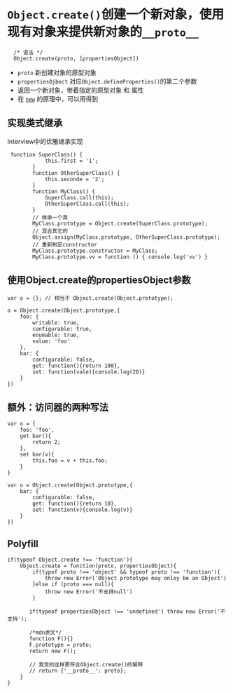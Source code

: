 `Object.create()`创建一个新对象，使用现有对象来提供新对象的`__proto__`
================================================
```
  /* 语法 */
  Object.create(proto, [propertiesObject])
```
-  `proto` 新创建对象的原型对象
-  `propertiesOjbect` 对应`Object.defineProperties()`的第二个参数
-  返回一个新对象，带着指定的原型对象 和  属性
-  在 [`new`](../new/README.md) 的原理中，可以用得到


实现类式继承
-----------------
Interview中的优雅继承实现

```
 function SuperClass() {
            this.first = '1';
        }
        function OtherSuperClass() {
            this.seconde = '2';
        }
        function MyClass() {
            SuperClass.call(this);
            OtherSuperClass.call(this);
        }
        // 继承一个类
        MyClass.prototype = Object.create(SuperClass.prototype);
        // 混合其它的
        Object.assign(MyClass.prototype, OtherSuperClass.prototype);
        // 重新制定constructor
        MyClass.prototype.constructor = MyClass;
        MyClass.prototype.vv = function () { console.log('vv') }
```


使用Object.create的propertiesObject参数
------------------------------------------
```
var o = {}; // 相当于 Object.create(Object.prototype);

o = Object.create(Object.prototype,{
    foo: {
        writable: true,
        configurable: true,
        enumable: true,
        value: 'foo'
    },
    bar: {
        configurable: false,
        get: function(){return 100},
        set: function(vale){console.log(20)}
    }
})
```

额外：访问器的两种写法
-----------------------
```
var o = {
    foo: 'foo',
    get bar(){
        return 2;
    },
    set bar(v){
        this.foo = v + this.foo;
    }
}
```
```
var o = Object.create(Object.prototype,{
    bar: {
        configurable: false,
        get: function(){return 10},
        set: function(v){console.log(v)}
    }
})
```

Polyfill
--------------
```
if(typeof Object.create !== 'function'){
    Object.create = function(proto, propertiesObject){
        if(typof proto !== 'object' && typeof proto !== 'function'){
            throw new Error('Object prototype may onley be an Object')
        }else if (proto === null){
            throw new Error('不支持null')
        }
       
       if(typeof propertiesObject !== 'undefined') throw new Error('不支持');

       /*mdn原文*/
       function F(){}
       F.prototype = proto;
       return new F();

       // 我觉的这样更符合Object.create()的解释
       // return {'__proto__': proto};
    }
}
```
